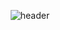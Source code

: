 <div align="center">
  
  ![header](https://capsule-render.vercel.app/api?type=Waving&text=Welcome,Here!)
</div>
